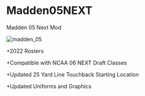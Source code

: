 # Madden05NEXT
Madden 05 Next Mod

![madden_05](https://user-images.githubusercontent.com/24241868/221641999-1009888d-dc5e-4880-a392-210bf76e220b.png)

+2022 Rosters

+Compatible with NCAA 06 NEXT Draft Classes

+Updated 25 Yard Line Touchback Starting Location

+Updated Uniforms and Graphics
